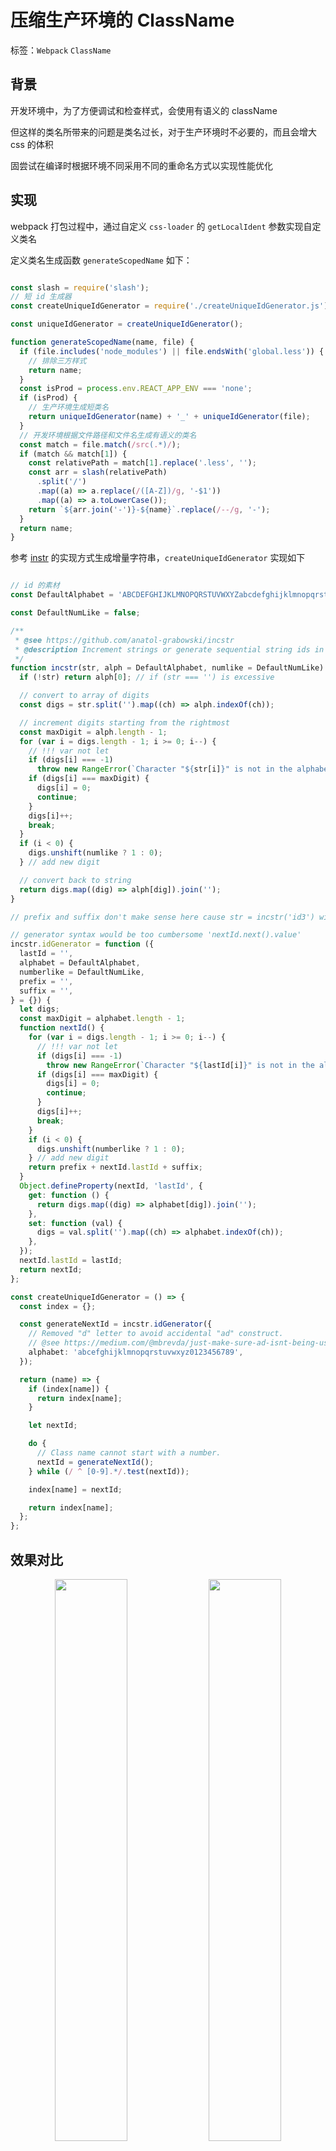 # 压缩生产环境的 ClassName

标签：`Webpack` `ClassName`

## 背景

开发环境中，为了方便调试和检查样式，会使用有语义的 className

但这样的类名所带来的问题是类名过长，对于生产环境时不必要的，而且会增大 css 的体积

固尝试在编译时根据环境不同采用不同的重命名方式以实现性能优化

## 实现

webpack 打包过程中，通过自定义 `css-loader` 的 `getLocalIdent` 参数实现自定义类名

定义类名生成函数 `generateScopedName` 如下：

``` typescript

const slash = require('slash');
// 短 id 生成器
const createUniqueIdGenerator = require('./createUniqueIdGenerator.js');

const uniqueIdGenerator = createUniqueIdGenerator();

function generateScopedName(name, file) {
  if (file.includes('node_modules') || file.endsWith('global.less')) {
    // 排除三方样式
    return name;
  }
  const isProd = process.env.REACT_APP_ENV === 'none';
  if (isProd) {
    // 生产环境生成短类名
    return uniqueIdGenerator(name) + '_' + uniqueIdGenerator(file);
  }
  // 开发环境根据文件路径和文件名生成有语义的类名
  const match = file.match(/src(.*)/);
  if (match && match[1]) {
    const relativePath = match[1].replace('.less', '');
    const arr = slash(relativePath)
      .split('/')
      .map((a) => a.replace(/([A-Z])/g, '-$1'))
      .map((a) => a.toLowerCase());
    return `${arr.join('-')}-${name}`.replace(/--/g, '-');
  }
  return name;
}

```

参考 [instr](https://github.com/anatol-grabowski/incstr) 的实现方式生成增量字符串，`createUniqueIdGenerator` 实现如下

``` typescript

// id 的素材
const DefaultAlphabet = 'ABCDEFGHIJKLMNOPQRSTUVWXYZabcdefghijklmnopqrstuvwxyz0123456789';

const DefaultNumLike = false;

/**
 * @see https://github.com/anatol-grabowski/incstr
 * @description Increment strings or generate sequential string ids in node.js or browser
 */
function incstr(str, alph = DefaultAlphabet, numlike = DefaultNumLike) {
  if (!str) return alph[0]; // if (str === '') is excessive

  // convert to array of digits
  const digs = str.split('').map((ch) => alph.indexOf(ch));

  // increment digits starting from the rightmost
  const maxDigit = alph.length - 1;
  for (var i = digs.length - 1; i >= 0; i--) {
    // !!! var not let
    if (digs[i] === -1)
      throw new RangeError(`Character "${str[i]}" is not in the alphabet "${alph}"`);
    if (digs[i] === maxDigit) {
      digs[i] = 0;
      continue;
    }
    digs[i]++;
    break;
  }
  if (i < 0) {
    digs.unshift(numlike ? 1 : 0);
  } // add new digit

  // convert back to string
  return digs.map((dig) => alph[dig]).join('');
}

// prefix and suffix don't make sense here cause str = incstr('id3') will produce 'idid4'

// generator syntax would be too cumbersome 'nextId.next().value'
incstr.idGenerator = function ({
  lastId = '',
  alphabet = DefaultAlphabet,
  numberlike = DefaultNumLike,
  prefix = '',
  suffix = '',
} = {}) {
  let digs;
  const maxDigit = alphabet.length - 1;
  function nextId() {
    for (var i = digs.length - 1; i >= 0; i--) {
      // !!! var not let
      if (digs[i] === -1)
        throw new RangeError(`Character "${lastId[i]}" is not in the alphabet "${alphabet}"`);
      if (digs[i] === maxDigit) {
        digs[i] = 0;
        continue;
      }
      digs[i]++;
      break;
    }
    if (i < 0) {
      digs.unshift(numberlike ? 1 : 0);
    } // add new digit
    return prefix + nextId.lastId + suffix;
  }
  Object.defineProperty(nextId, 'lastId', {
    get: function () {
      return digs.map((dig) => alphabet[dig]).join('');
    },
    set: function (val) {
      digs = val.split('').map((ch) => alphabet.indexOf(ch));
    },
  });
  nextId.lastId = lastId;
  return nextId;
};

const createUniqueIdGenerator = () => {
  const index = {};

  const generateNextId = incstr.idGenerator({
    // Removed "d" letter to avoid accidental "ad" construct.
    // @see https://medium.com/@mbrevda/just-make-sure-ad-isnt-being-used-as-a-class-name-prefix-or-you-might-suffer-the-wrath-of-the-558d65502793
    alphabet: 'abcefghijklmnopqrstuvwxyz0123456789',
  });

  return (name) => {
    if (index[name]) {
      return index[name];
    }

    let nextId;

    do {
      // Class name cannot start with a number.
      nextId = generateNextId();
    } while (/ ^ [0-9].*/.test(nextId));

    index[name] = nextId;

    return index[name];
  };
};

```

## 效果对比

<div style="text-align:center">
<img src="@/className_before.png" width="48%"/> <img src="@/className_after.png" width="48%"/>
</div>


      return index[name];
    }

    let nextId;

    do {
      // Class name cannot start with a number.
      nextId = generateNextId();
    } while (/ ^ [0-9].*/.test(nextId));

    index[name] = nextId;

    return index[name];
  };
};

```

## 效果对比

<div style="text-align:center">
<img src="@/className_before.png" width="48%"/> <img src="@/className_after.png" width="48%"/>
</div>

